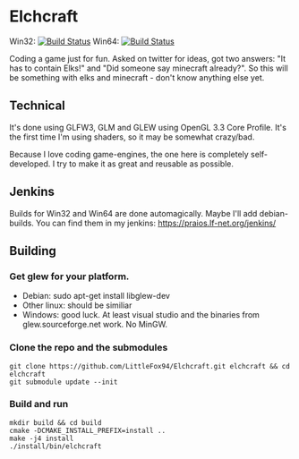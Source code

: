 # Elchcraft

Win32: [![Build Status](https://praios.lf-net.org/jenkins/buildStatus/icon?job=Elchcraft_Win32)](https://praios.lf-net.org/jenkins/job/Elchcraft_Win32) Win64: [![Build Status](https://praios.lf-net.org/jenkins/buildStatus/icon?job=Elchcraft_Win64)](https://praios.lf-net.org/jenkins/job/Elchcraft_Win64)

Coding a game just for fun. Asked on twitter for ideas, got two answers: "It has to contain Elks!" and "Did someone say minecraft already?".
So this will be something with elks and minecraft - don't know anything else yet.

## Technical

It's done using GLFW3, GLM and GLEW using OpenGL 3.3 Core Profile. It's the first time I'm using shaders, so it may be somewhat crazy/bad.

Because I love coding game-engines, the one here is completely self-developed. I try to make it as great and reusable as possible.

## Jenkins

Builds for Win32 and Win64 are done automagically. Maybe I'll add debian-builds. You can find them in my jenkins:
https://praios.lf-net.org/jenkins/

## Building

### Get glew for your platform.
* Debian: sudo apt-get install libglew-dev
* Other linux: should be similiar
* Windows: good luck. At least visual studio and the binaries from glew.sourceforge.net work. No MinGW.

### Clone the repo and the submodules
```
git clone https://github.com/LittleFox94/Elchcraft.git elchcraft && cd elchcraft
git submodule update --init
```

### Build and run
```
mkdir build && cd build
cmake -DCMAKE_INSTALL_PREFIX=install ..
make -j4 install
./install/bin/elchcraft
```
